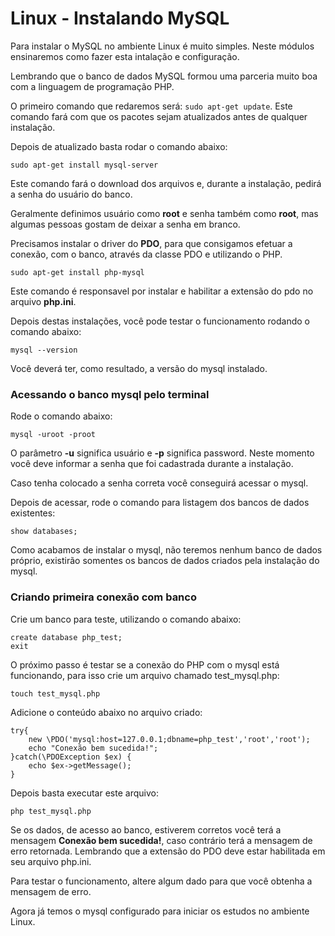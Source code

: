 # Linux - Instalando MySQL

Para instalar o MySQL no ambiente Linux é muito simples. Neste módulos ensinaremos como fazer esta intalação e configuração.

Lembrando que o banco de dados MySQL formou uma parceria muito boa com a linguagem de programação PHP.

O primeiro comando que redaremos será: `sudo apt-get update`. Este comando fará com que os pacotes sejam atualizados antes de qualquer instalação.

Depois de atualizado basta rodar o comando abaixo:

`sudo apt-get install mysql-server`

Este comando fará o download dos arquivos e, durante a instalação, pedirá a senha do usuário do banco.

Geralmente definimos usuário como **root** e senha também como **root**, mas algumas pessoas gostam de deixar a senha em branco.

Precisamos instalar o driver do **PDO**, para que consigamos efetuar a conexão, com o banco, através da classe PDO e utilizando o PHP.

`sudo apt-get install php-mysql`

Este comando é responsavel por instalar e habilitar a extensão do pdo no arquivo **php.ini**.

Depois destas instalações, você pode testar o funcionamento rodando o comando abaixo:

`mysql --version`

Você deverá ter, como resultado, a versão do mysql instalado.

### Acessando o banco mysql pelo terminal

Rode o comando abaixo:

`mysql -uroot -proot`

O parâmetro **-u** significa usuário e **-p** significa password. Neste momento você deve informar a senha que foi cadastrada durante a instalação.

Caso tenha colocado a senha correta você conseguirá acessar o mysql.

Depois de acessar, rode o comando para listagem dos bancos de dados existentes:

`show databases;`

Como acabamos de instalar o mysql, não teremos nenhum banco de dados próprio, existirão somentes os bancos de dados criados pela instalação do mysql.

### Criando primeira conexão com banco

Crie um banco para teste, utilizando o comando abaixo:

```
create database php_test;
exit
```

O próximo passo é testar se a conexão do PHP com o mysql está funcionando, para isso crie um arquivo chamado test_mysql.php:

`touch test_mysql.php`

Adicione o conteúdo abaixo no arquivo criado:

```
try{
    new \PDO('mysql:host=127.0.0.1;dbname=php_test','root','root');
    echo "Conexão bem sucedida!";
}catch(\PDOException $ex) {
    echo $ex->getMessage();
}
```

Depois basta executar este arquivo:

`php test_mysql.php`

Se os dados, de acesso ao banco, estiverem corretos você terá a mensagem **Conexão bem sucedida!**, caso contrário terá a mensagem de erro retornada. Lembrando que a extensão do PDO deve estar habilitada em seu arquivo php.ini.

Para testar o funcionamento, altere algum dado para que você obtenha a mensagem de erro.

Agora já temos o mysql configurado para iniciar os estudos no ambiente Linux.